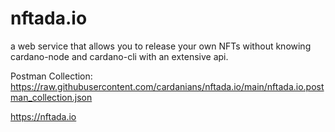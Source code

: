 # nftada.io

a web service that allows you to release your own NFTs without knowing cardano-node and cardano-cli with an extensive api.

Postman Collection: https://raw.githubusercontent.com/cardanians/nftada.io/main/nftada.io.postman_collection.json

https://nftada.io
